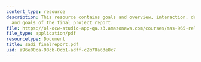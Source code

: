 ```yaml
---
content_type: resource
description: This resource contains goals and overview, interaction, design, aobservation,
  and goals of the final project report.
file: https://ol-ocw-studio-app-qa.s3.amazonaws.com/courses/mas-965-relational-machines-spring-2005/a96e00ca98cb0cb1adffc2b78a63e8c7_sadi_finalreport.pdf
file_type: application/pdf
resourcetype: Document
title: sadi_finalreport.pdf
uid: a96e00ca-98cb-0cb1-adff-c2b78a63e8c7
---
```


